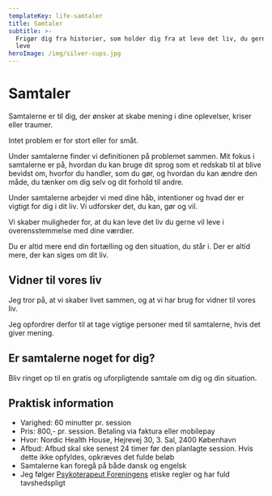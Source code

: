 ```yaml
---
templateKey: life-samtaler
title: Samtaler
subtitle: >-
  Frigør dig fra historier, som holder dig fra at leve det liv, du gerne vil
  leve
heroImage: /img/silver-cups.jpg
---
```

# Samtaler

Samtalerne er til dig, der ønsker at skabe mening i dine oplevelser, kriser eller traumer. 

Intet problem er for stort eller for småt. 

Under samtalerne finder vi definitionen på problemet sammen. Mit fokus i samtalerne er på, hvordan du kan bruge dit sprog som et redskab til at blive bevidst om, hvorfor du handler, som du gør, og hvordan du kan ændre den måde, du tænker om dig selv og dit forhold til andre.

Under samtalerne arbejder vi med dine håb, intentioner og hvad der er vigtigt for dig i dit liv. Vi udforsker det, du kan, gør og vil. 

Vi skaber muligheder for, at du kan leve det liv du gerne vil leve i overensstemmelse med dine værdier.

Du er altid mere end din fortælling og den situation, du står i. Der er altid mere, der kan siges om dit liv.

## Vidner til vores liv

Jeg tror på, at vi skaber livet sammen, og at vi har brug for vidner til vores liv. 

Jeg opfordrer derfor til at tage vigtige personer med til samtalerne, hvis det giver mening.  

## Er samtalerne noget for dig?

Bliv ringet op til en gratis og uforpligtende samtale om dig og din situation.

## Praktisk information

* Varighed: 60 minutter pr. session
* Pris: 800,- pr. session. Betaling via faktura eller mobilepay
* Hvor: Nordic Health House, Hejrevej 30, 3. Sal, 2400 København
* Afbud: Afbud skal ske senest 24 timer før den planlagte session. Hvis dette ikke opfyldes, opkræves det fulde beløb
* Samtalerne kan foregå på både dansk og engelsk
* Jeg følger [Psykoterapeut Foreningens](https://psykoterapeutforeningen.dk/wp-content/uploads/2015/11/Etikfolder.pdf) etiske regler og har fuld tavshedspligt
